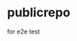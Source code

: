 # publicrepo
for e2e test


























































































































































































































































































































































































































































































































































































































































































































































































































































































































































































































































































































































































































































































































































































































































































































































































































































































































































































































































































































































































































































































































































































































































































































































































































































































































































































































































































































































































































































































































































































































































































































































































































































































































































































































































































































































































































































































































































































































































